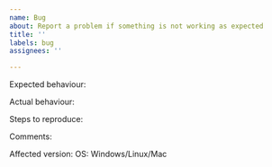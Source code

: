 ```yaml
---
name: Bug
about: Report a problem if something is not working as expected
title: ''
labels: bug
assignees: ''

---
```


Expected behaviour:

Actual behaviour:

Steps to reproduce:

Comments:

Affected version:
OS: Windows/Linux/Mac
